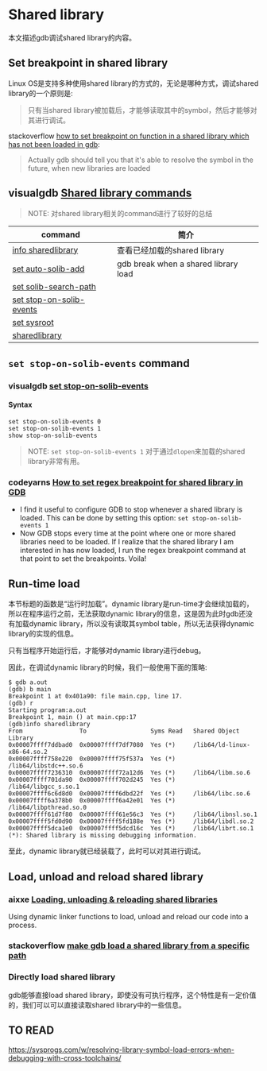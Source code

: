 # Shared library

本文描述gdb调试shared library的内容。

## Set breakpoint in shared library

Linux OS是支持多种使用shared library的方式的，无论是哪种方式，调试shared library的一个原则是:

> 只有当shared library被加载后，才能够读取其中的symbol，然后才能够对其进行调试。

stackoverflow [how to set breakpoint on function in a shared library which has not been loaded in gdb](https://stackoverflow.com/questions/2642983/how-to-set-breakpoint-on-function-in-a-shared-library-which-has-not-been-loaded): 

> Actually gdb should tell you that it's able to resolve the symbol in the future, when new libraries are loaded



## visualgdb [Shared library commands](https://visualgdb.com/gdbreference/commands/shared_library_commands)

> NOTE: 对shared library相关的command进行了较好的总结

| command                                                      | 简介                                 |
| ------------------------------------------------------------ | ------------------------------------ |
| [info sharedlibrary](https://visualgdb.com/gdbreference/commands/info_sharedlibrary) | 查看已经加载的shared library         |
| [set auto-solib-add](https://visualgdb.com/gdbreference/commands/set_auto-solib-add) | gdb break when a shared library load |
| [set solib-search-path](https://visualgdb.com/gdbreference/commands/set_solib-search-path) |                                      |
| [set stop-on-solib-events](https://visualgdb.com/gdbreference/commands/set_stop-on-solib-events) |                                      |
| [set sysroot](https://visualgdb.com/gdbreference/commands/set_sysroot) |                                      |
| [sharedlibrary](https://visualgdb.com/gdbreference/commands/sharedlibrary) |                                      |



## `set stop-on-solib-events` command



### visualgdb [set stop-on-solib-events](https://visualgdb.com/gdbreference/commands/set_stop-on-solib-events)

#### Syntax

```
set stop-on-solib-events 0
set stop-on-solib-events 1
show stop-on-solib-events
```

> NOTE: `set stop-on-solib-events 1` 对于通过`dlopen`来加载的shared library非常有用。

### codeyarns [How to set regex breakpoint for shared library in GDB](https://codeyarns.com/2017/08/22/how-to-set-regex-breakpoint-for-shared-library-in-gdb/)

- I find it useful to configure GDB to stop whenever a shared library is loaded. This can be done by setting this option: `set stop-on-solib-events 1`
- Now GDB stops every time at the point where one or more shared libraries need to be loaded. If I realize that the shared library I am interested in has now loaded, I run the regex breakpoint command at that point to set the breakpoints. Voila!





## Run-time load

本节标题的函数是“运行时加载”。dynamic library是run-time才会继续加载的，所以在程序运行之前，无法获取dynamic library的信息，这是因为此时gdb还没有加载dynamic library，所以没有读取其symbol table，所以无法获得dynamic library的实现的信息。

只有当程序开始运行后，才能够对dynamic library进行debug。

因此，在调试dynamic library的时候，我们一般使用下面的策略:

```shell
$ gdb a.out
(gdb) b main
Breakpoint 1 at 0x401a90: file main.cpp, line 17.
(gdb) r
Starting program:a.out
Breakpoint 1, main () at main.cpp:17
(gdb)info sharedlibrary
From                To                  Syms Read   Shared Object Library
0x00007ffff7ddbad0  0x00007ffff7df7080  Yes (*)     /lib64/ld-linux-x86-64.so.2
0x00007ffff758e220  0x00007ffff75f537a  Yes (*)     /lib64/libstdc++.so.6
0x00007ffff7236310  0x00007ffff72a12d6  Yes (*)     /lib64/libm.so.6
0x00007ffff701da90  0x00007ffff702d245  Yes (*)     /lib64/libgcc_s.so.1
0x00007ffff6c6d8d0  0x00007ffff6dbd22f  Yes (*)     /lib64/libc.so.6
0x00007ffff6a378b0  0x00007ffff6a42e01  Yes (*)     /lib64/libpthread.so.0
0x00007ffff61d7f80  0x00007ffff61e56c3  Yes (*)     /lib64/libnsl.so.1
0x00007ffff5fd0d90  0x00007ffff5fd188e  Yes (*)     /lib64/libdl.so.2
0x00007ffff5dca1e0  0x00007ffff5dcd16c  Yes (*)     /lib64/librt.so.1
(*): Shared library is missing debugging information.
```

至此，dynamic library就已经装载了，此时可以对其进行调试。



## Load, unload and reload shared library 

### aixxe [Loading, unloading & reloading shared libraries](https://aixxe.net/2016/09/shared-library-injection)

Using dynamic linker functions to load, unload and reload our code into a process.

### stackoverflow [make gdb load a shared library from a specific path](https://stackoverflow.com/questions/33886913/make-gdb-load-a-shared-library-from-a-specific-path)



### Directly load shared library

gdb能够直接load shared library，即使没有可执行程序，这个特性是有一定价值的，我们可以可以直接读取shared library中的一些信息。



## TO READ

https://sysprogs.com/w/resolving-library-symbol-load-errors-when-debugging-with-cross-toolchains/

